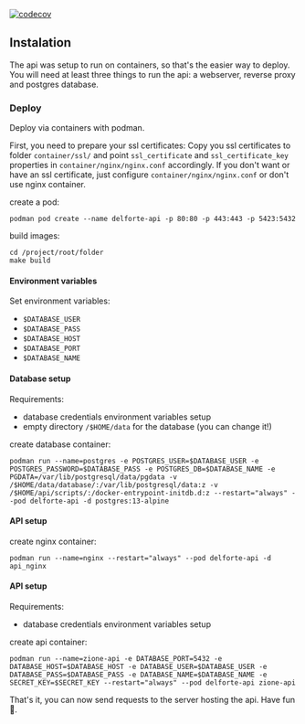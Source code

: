 [![codecov](https://codecov.io/gh/cosmopool/delforte-api/branch/master/graph/badge.svg?token=UTEH40FB51)](https://codecov.io/gh/cosmopool/delforte-api)

## Instalation

The api was setup to run on containers, so that's the easier way to deploy.
You will need at least three things to run the api: a webserver, reverse proxy and postgres database.

### Deploy
Deploy via containers with podman.

First, you need to prepare your ssl certificates:
Copy you ssl certificates to folder `container/ssl/` and point `ssl_certificate` and `ssl_certificate_key` properties in `container/nginx/nginx.conf` accordingly.
If you don't want or have an ssl certificate, just configure `container/nginx/nginx.conf` or don't use nginx container.

create a pod:
```
podman pod create --name delforte-api -p 80:80 -p 443:443 -p 5423:5432
```

build images:
```
cd /project/root/folder
make build
```

#### Environment variables

Set environment variables:
- `$DATABASE_USER`
- `$DATABASE_PASS`
- `$DATABASE_HOST`
- `$DATABASE_PORT`
- `$DATABASE_NAME`

#### Database setup

Requirements:
- database credentials environment variables setup
- empty directory `/$HOME/data` for the database (you can change it!)

create database container:
```
podman run --name=postgres -e POSTGRES_USER=$DATABASE_USER -e POSTGRES_PASSWORD=$DATABASE_PASS -e POSTGRES_DB=$DATABASE_NAME -e PGDATA=/var/lib/postgresql/data/pgdata -v /$HOME/data/database/:/var/lib/postgresql/data:z -v /$HOME/api/scripts/:/docker-entrypoint-initdb.d:z --restart="always" --pod delforte-api -d postgres:13-alpine
```

#### API setup

create nginx container:
```
podman run --name=nginx --restart="always" --pod delforte-api -d api_nginx
```

#### API setup

Requirements:
- database credentials environment variables setup

create api container:
```
podman run --name=zione-api -e DATABASE_PORT=5432 -e DATABASE_HOST=$DATABASE_HOST -e DATABASE_USER=$DATABASE_USER -e DATABASE_PASS=$DATABASE_PASS -e DATABASE_NAME=$DATABASE_NAME -e SECRET_KEY=$SECRET_KEY --restart="always" --pod delforte-api zione-api
```

That's it, you can now send requests to the server hosting the api. Have fun 💃.
